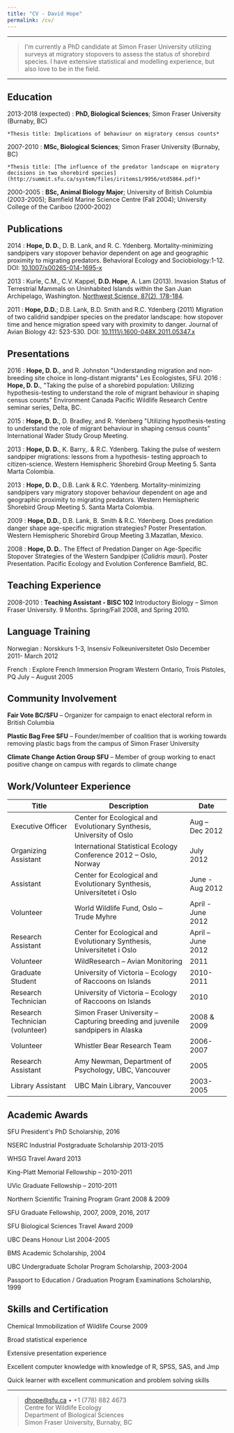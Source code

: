 ```yaml
---
title: "CV - David Hope"
permalink: /cv/
---
```


----

>  I'm currently a PhD candidate at Simon Fraser University 
>  utilizing surveys at migratory stopovers to assess the status
>  of shorebird species. I have extensive statistical and modelling experience, but
>  also love to be in the field.

----

Education
---------

2013-2018 (expected)
:   **PhD, Biological Sciences**; Simon Fraser University (Burnaby, BC)

    *Thesis title: Implications of behaviour on migratory census counts*

2007-2010
:   **MSc, Biological Sciences**; Simon Fraser University (Burnaby, BC)

    *Thesis title: [The influence of the predator landscape on migratory decisions in two shorebird species](http://summit.sfu.ca/system/files/iritems1/9956/etd5864.pdf)*

2000-2005
:   **BSc, Animal Biology Major**; University of British Columbia (2003-2005); Bamfield Marine Science Centre (Fall 2004); University College of the                    Cariboo (2000-2002)


Publications
------------

<!-- **Hope, D. D.**, M. C. Drever, J. B. Buchanan, M.A. Bishop, G. Matz, and M. J. F. Lemon. (in revision).
        An index of migratory progression for shorebirds along the northern Pacific Flyway. The
        Condor: Ornithological Applications. Submitted June 5, 2016. Reviews received Sept. 1, 2016. -->
2014
:     **Hope, D. D.**, D. B. Lank, and R. C. Ydenberg. Mortality-minimizing sandpipers vary stopover
        behavior dependent on age and geographic proximity to migrating predators. Behavioral
        Ecology and Sociobiology:1-12. DOI: [10.1007/s00265-014-1695-x](https://www.sfu.ca/biology/wildberg/NewCWEPage/papers/HopeetalBES2014.pdf)
        
2013
:     Kurle, C.M., C.V. Kappel, **D.D. Hope**, A. Lam (2013). Invasion Status of Terrestrial Mammals on
        Uninhabited Islands within the San Juan Archipelago, Washington. [Northwest Science, 87(2),
        178-184](https://www.bioone.org/doi/abs/10.3955/046.087.0211).
        
2011
:     **Hope, D.D.**; D.B. Lank, B.D. Smith and R.C. Ydenberg (2011) Migration of two calidrid sandpiper species
          on the predator landscape: how stopover time and hence migration speed vary with proximity
          to danger. Journal of Avian Biology 42: 523-530. DOI: [10.1111/j.1600-048X.2011.05347.x](https://www.sfu.ca/biology/wildberg/papers/HopeetalJAB2011.pdf)


Presentations
--------------
2016
:   **Hope, D. D.**, and R. Johnston "Understanding migration and non-breeding site choice in long-distant
        migrants" Les Ecologistes, SFU.
2016
:   **Hope, D. D.**, "Taking the pulse of a shorebird population: Utilizing hypothesis-testing to understand the
        role of migrant behaviour in shaping census counts" Environment Canada Pacific Wildlife
        Research Centre seminar series, Delta, BC.

2015
:   **Hope, D. D.**, D. Bradley, and R. Ydenberg "Utilizing hypothesis-testing to understand the role of
        migrant behaviour in shaping census counts" International Wader Study Group Meeting.

2013
:   **Hope, D. D.**, K. Barry,. & R.C. Ydenberg. Taking the pulse of western sandpiper migrations:
      lessons from a hypothesis- testing approach to citizen-science. Western Hemispheric Shorebird
      Group Meeting 5. Santa Marta Colombia.

2013
:   **Hope, D. D.**, D.B. Lank & R.C. Ydenberg. Mortality-minimizing sandpipers vary migratory
      stopover behaviour dependent on age and geographic proximity to migrating predators. Western Hemispheric Shorebird Group Meeting 5. Santa Marta Colombia.

2009
:   **Hope, D.D.**, D.B. Lank, B. Smith & R.C. Ydenberg. Does predation danger shape age-specific migration strategies? Poster Presentation. 
          Western Hemispheric Shorebird Group Meeting 3.Mazatlan, Mexico.

2008
:   **Hope, D. D.**. The Effect of Predation Danger on Age-Specific Stopover Strategies of the Western
      Sandpiper (*Calidris mauri*). Poster Presentation. Pacific Ecology and Evolution Conference
      Bamfield, BC.


Teaching Experience
-----------
2008-2010
:   **Teaching Assistant - BISC 102** Introductory Biology – Simon Fraser University. 9 Months. 
      Spring/Fall 2008, and Spring 2010.


Language Training
--------------
Norwegian
:     Norskkurs 1-3, Insensiv Folkeuniversitetet Oslo December 2011- March 2012

French
:     Explore French Immersion Program Western Ontario, Trois Pistoles, PQ July – August 2005

Community Involvement
--------------
**Fair Vote BC/SFU** – Organizer for campaign to enact electoral reform in British Columbia

**Plastic Bag Free SFU** – Founder/member of coalition that is working towards removing plastic bags
      from the campus of Simon Fraser University

**Climate Change Action Group SFU** – Member of group working to enact positive change on campus
      with regards to climate change

Work/Volunteer Experience
----------


Title| Description | Date
----------------- | -------------------------------------- | -------------
Executive Officer | Center for Ecological and Evolutionary Synthesis, University of Oslo | Aug – Dec 2012
Organizing Assistant | International Statistical Ecology Conference 2012 – Oslo, Norway | July 2012 | 
Assistant | Center for Ecological and Evolutionary Synthesis, Universitetet i Oslo | June - Aug 2012
Volunteer | World Wildlife Fund, Oslo – Trude Myhre | April - June 2012
Research Assistant | Center for Ecological and Evolutionary Synthesis, Universitetet i Oslo | April – June 2012 
Volunteer | WildResearch – Avian Monitoring | 2011
Graduate Student | University of Victoria – Ecology of Raccoons on Islands | 2010-2011
Research Technician | University of Victoria – Ecology of Raccoons on Islands | 2010
Research Technician (volunteer) | Simon Fraser University – Capturing breeding and juvenile sandpipers in Alaska | 2008 & 2009 
Volunteer | Whistler Bear Research Team | 2006-2007
Research Assistant | Amy Newman, Department of Psychology, UBC, Vancouver | 2005
Library Assistant | UBC Main Library, Vancouver | 2003-2005

Academic Awards
-----------------
SFU President's PhD Scholarship, 2016 

NSERC Industrial Postgraduate Scholarship 2013-2015 

WHSG Travel Award 2013

King-Platt Memorial Fellowship – 2010-2011

UVic Graduate Fellowship – 2010-2011

Northern Scientific Training Program Grant 2008 & 2009

SFU Graduate Fellowship, 2007, 2009, 2016, 2017

SFU Biological Sciences Travel Award 2009

UBC Deans Honour List 2004-2005

BMS Academic Scholarship, 2004

UBC Undergraduate Scholar Program Scholarship, 2003-2004

Passport to Education / Graduation Program Examinations Scholarship, 1999

Skills and Certification
----------------------------------
Chemical Immobilization of Wildlife Course 2009 

Broad statistical experience 

Extensive presentation experience 

Excellent computer knowledge with knowledge of R, SPSS, SAS, and Jmp 

Quick learner with excellent communication and problem solving skills 

----

> <dhope@sfu.ca> • +1 (778) 882 4673 \
> Centre for Wildlife Ecology \
Department of Biological Sciences \
Simon Fraser University, Burnaby, BC
